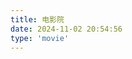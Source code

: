 ```yaml
---
title: 电影院
date: 2024-11-02 20:54:56
type: 'movie'
---
```

<!-- {% raw %}
  {% html5video 100% 450px video/webm %} /movie/movies/lalala.mp4 {% endhtml5video %}
  {% endraw %}
<!--{% dplayer "url=https://main.c5nb.icu/movie/movies/lalala.mp4" %}
<!--{% dplayer "url=https://moeplayer.b0.upaiyun.com/dplayer/hikarunara.mp4" "addition=https://dplayer.daoapp.io/bilibili?aid=4157142" "api=https://api.prprpr.me/dplayer/" "pic=https://moeplayer.b0.upaiyun.com/dplayer/hikarunara.jpg" "id=9E2E3368B56CDBB4" "loop=yes" "theme=#FADFA3" "autoplay=false" "token=tokendemo" %}